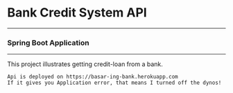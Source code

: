 # Bank Credit System API
___
### Spring Boot Application

---
This project illustrates getting credit-loan from a bank. <br>
```
Api is deployed on https://basar-ing-bank.herokuapp.com
If it gives you Application error, that means I turned off the dynos!
```
<!-- 
### Summary
-- //TODO Write what we aimed in this project and what and how we are finishing this
 project  

#### Requirements
-- //TODO Write how we have achieved and  
##### EXAMPLE
```
• The API will expose an endpoint which accepts the user information (customerID,
initialCredit).

• Once the endpoint is called, a new account will be opened connected to the user whose ID is
customerID.

• Also, if initialCredit is not 0, a transaction will be sent to the new account.

• Another Endpoint will output the user information showing Name, Surname, balance, and
transactions of the accounts.
___
The application has 2 apis
* AccountAPI
* CustomerAPI

JUnit test coverage is 100% as well as integration tests are available.

```html
POST /v1/account - creates a new account for existing customer
GET /v1/customer/{customerId} - retrieves a customer
GET /v1/customer - retrieves all customers
```

### Tech Stack
---

-- //TODO Write what we have used 

##### EXAMPLE
```
- Java 11
- Spring Boot
- Spring Data JPA
- Kotlin 1.5.0
- Restful API
- OpenAPI documentation
- H2 In memory database  
- Docker
- Docker compose
- JUnit 5
- ReactJS for frontend
```

### Prerequisites
---
-- //TODO add postgre db

##### EXAMPLE
```
- Maven
- Docker
```

### Run & Build
---

-- //TODO explain how to start and use the app

##### EXAMPLE
```

There are 2 ways of run & build the application.

#### Docker Compose

For docker compose usage, docker images already push to docker.io

You just need to run `docker-compose up` command
___
*$PORT: 8080*
```ssh
$ cd account
$ docker-compose up


#### Maven

For maven usage, you need to change `proxy` value in the `account-fe/package.json` 
file by `"http://localhost:8080"` due to the default value has been settled for docker image network proxy.
___
*$PORT: 8080*

ssh
$ cd account/account-api
$ mvn clean install
$ mvn spring-boot:run

$ cd account/account-fe
$ npm install
$ npm start
```

### Swagger UI will be run on this url

-- //TODO activate the swagger ui 
##### EXAMPLE
```

`http://localhost:${PORT}/swagger-ui.html`

```
-->
